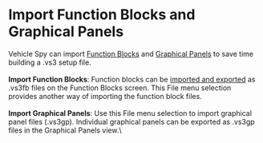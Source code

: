 # Import Function Blocks and Graphical Panels

Vehicle Spy can import [Function Blocks](../main-menu-scripting-and-automation/function-blocks/) and [Graphical Panels](../main-menu-measurement/graphical-panels/) to save time building a .vs3 setup file.\
\
**Import Function Blocks**: Function blocks can be [imported and exported](../main-menu-scripting-and-automation/function-blocks/function-blocks-toolbar.md) as .vs3fb files on the Function Blocks screen. This File menu selection provides another way of importing the function block files.\
\
**Import Graphical Panels**: Use this File menu selection to import graphical panel files (.vs3gp). Individual graphical panels can be exported as .vs3gp files in the Graphical Panels view.\\
